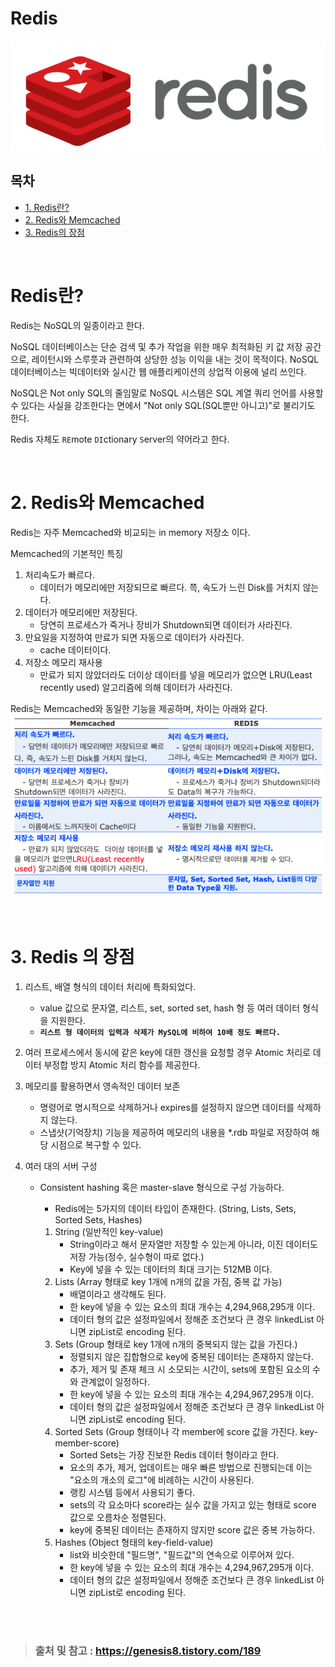 # Redis

![redis](./img/2022_03_22/redis.png)

## **목차**
- [1. Redis란?](#1)
- [2. Redis와 Memcached](#2)
- [3. Redis의 장점](#3)

<br/>

# Redis란?<a id="1"></a>
Redis는 NoSQL의 일종이라고 한다.

NoSQL 데이터베이스는 단순 검색 및 추가 작업을 위한 매우 최적화된 키 값 저장 공간으로, 레이턴시와 스루풋과 관련하여 상당한 성능 이익을 내는 것이 목적이다. NoSQL 데이터베이스는 빅데이터와 실시간 웹 애플리케이션의 상업적 이용에 널리 쓰인다.

NoSQL은 Not only SQL의 줄임말로 NoSQL 시스템은 SQL 계열 쿼리 언어를 사용할 수 있다는 사실을 강조한다는 면에서 "Not only SQL(SQL뿐만 아니고)"로 불리기도 한다.

Redis 자체도 `RE`mote `DI`ctionary `S`erver의 약어라고 한다.

<br/>

# 2. Redis와 Memcached<a id="2"></a>
Redis는 자주 Memcached와 비교되는 in memory 저장소 이다.

Memcached의 기본적인 특징
1. 처리속도가 빠르다.
    - 데이터가 메모리에만 저장되므로 빠르다. 쯕, 속도가 느린 Disk를 거치지 않는다.
2. 데이터가 메모리에만 저장된다.
    - 당연히 프로세스가 죽거나 장비가 Shutdown되면 데이터가 사라진다.
3. 만요일을 지정하여 만료가 되면 자동으로 데이터가 사라진다.
    - cache 데이터이다.
4. 저장소 메모리 재사용
    - 만료가 되지 않았더라도 더이상 데이터를 넣을 메모리가 없으면 LRU(Least recently used) 알고리즘에 의해 데이터가 사라진다.

Redis는 Memcached와 동일한 기능을 제공하며, 차이는 아래와 같다.  
![Redis_Memcached](./img/2022_03_22/redis_memcached.png)

<br/>

# 3. Redis 의 장점<a id="3"></a>
1. 리스트, 배열 형식의 데이터 처리에 특화되었다.
    - value 값으로 문자열, 리스트, set, sorted set, hash 형 등 여러 데이터 형식을 지원한다.
    - **`리스트 형 데이터의 입력과 삭제가 MySQL에 비하여 10배 정도 빠르다.`**

2. 여러 프로세스에서 동시에 같은 key에 대한 갱신을 요청할 경우 Atomic 처리로 데이터 부정합 방지 Atomic 처리 함수를 제공한다.

3. 메모리를 활용하면서 영속적인 데이터 보존
    - 명령어로 명시적으로 삭제하거나 expires를 설정하지 않으면 데이터를 삭제하지 않는다.
    - 스냅샷(기억장치) 기능을 제공하여 메모리의 내용을 *.rdb 파일로 저장하여 해당 시점으로 복구할 수 있다.

4. 여러 대의 서버 구성
    - Consistent hashing 혹은 master-slave 형식으로 구성 가능하다.
        - Redis에는 5가지의 데이터 타입이 존재한다. (String, Lists, Sets, Sorted Sets, Hashes)

        1. String (일반적인 key-value)
            - String이라고 해서 문자열만 저장할 수 있는게 아니라, 이진 데이터도 저장 가능(정수, 실수형이 따로 없다.)
            - Key에 넣을 수 있는 데이터의 최대 크기는 512MB 이다.  
        2. Lists (Array 형태로 key 1개에 n개의 값을 가짐, 중복 값 가능)
            - 배열이라고 생각해도 된다.
            - 한 key에 넣을 수 있는 요소의 최대 개수는 4,294,968,295개 이다.
            - 데이터 형의 값은 설정파일에서 정해준 조건보다 큰 경우 linkedList 아니면 zipList로 encoding 된다.
        3. Sets (Group 형태로 key 1개에 n개의 중복되지 않는 값을 가진다.)
            - 정렬되지 않은 집합형으로 key에 중복된 데이터는 존재하지 않는다.
            - 추가, 제거 및 존재 체크 시 소모되는 시간이, sets에 포함된 요소의 수와 관계없이 일정하다.
            - 한 key에 넣을 수 있는 요소의 최대 개수는 4,294,967,295개 이다.
            - 데이터 형의 값은 설정파일에서 정해준 조건보다 큰 경우 linkedList 아니면 zipList로 encoding 된다.
        4. Sorted Sets (Group 형태이나 각 member에 score 값을 가진다. key-member-score)
            - Sorted Sets는 가장 진보한 Redis 데이터 형이라고 한다.
            - 요소의 추가, 제거, 업데이트는 매우 빠른 방법으로 진행되는데 이는 "요소의 개소의 로그"에 비례하는 시간이 사용된다.
            - 랭킹 시스템 등에서 사용되기 좋다.
            - sets의 각 요소마다 score라는 실수 값을 가지고 있는 형태로 score 값으로 오름차순 정렬된다.
            - key에 중복된 데이터는 존재하지 않지만 score 값은 중복 가능하다.
        5. Hashes (Object 형태의 key-field-value)
            - list와 비슷한데 "필드명", "필드값"의 연속으로 이루어져 있다.
            - 한 key에 넣을 수 있는 요소의 최대 개수는 4,294,967,295개 이다.
            - 데이터 형의 값은 설정파일에서 정해준 조건보다 큰 경우 linkedList 아니면 zipList로 encoding 된다.

<br/>
<br/>

> ### 출처 및 참고 : https://genesis8.tistory.com/189